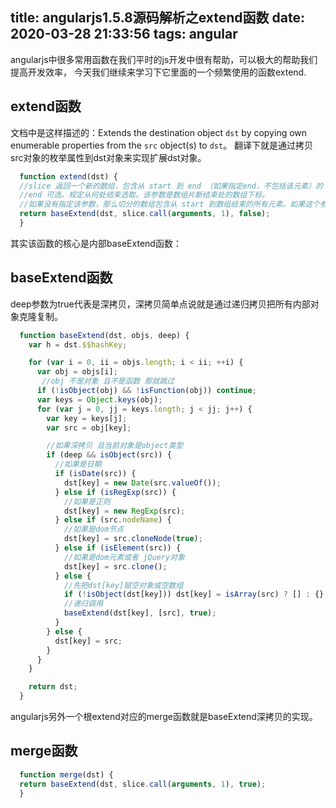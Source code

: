 title: angularjs1.5.8源码解析之extend函数
date: 2020-03-28 21:33:56
tags: angular
---

angularjs中很多常用函数在我们平时的js开发中很有帮助，可以极大的帮助我们提高开发效率，
今天我们继续来学习下它里面的一个频繁使用的函数extend.

## extend函数

文档中是这样描述的：Extends the destination object `dst` by copying own enumerable properties from the `src` object(s) to `dst`。
翻译下就是通过拷贝src对象的枚举属性到dst对象来实现扩展dst对象。
```js
  function extend(dst) {
  //slice 返回一个新的数组，包含从 start 到 end （如果指定end，不包括该元素）的 arrayObject 中的元素。
  //end 可选。规定从何处结束选取。该参数是数组片断结束处的数组下标。
  //如果没有指定该参数，那么切分的数组包含从 start 到数组结束的所有元素。如果这个参数是负数，那么它规定的是从数组尾部开始算起的元素。
  return baseExtend(dst, slice.call(arguments, 1), false);
  }
```
其实该函数的核心是内部baseExtend函数：

## baseExtend函数

deep参数为true代表是深拷贝，深拷贝简单点说就是通过递归拷贝把所有内部对象克隆复制。
```js
  function baseExtend(dst, objs, deep) {
    var h = dst.$$hashKey;

    for (var i = 0, ii = objs.length; i < ii; ++i) {
      var obj = objs[i];
       //obj 不是对象 且不是函数 那就跳过
      if (!isObject(obj) && !isFunction(obj)) continue;
      var keys = Object.keys(obj);
      for (var j = 0, jj = keys.length; j < jj; j++) {
        var key = keys[j];
        var src = obj[key];

        //如果深拷贝 且当前对象是object类型
        if (deep && isObject(src)) {
          //如果是日期
          if (isDate(src)) {
            dst[key] = new Date(src.valueOf());
          } else if (isRegExp(src)) {
            //如果是正则
            dst[key] = new RegExp(src);
          } else if (src.nodeName) {
            //如果是dom节点
            dst[key] = src.cloneNode(true);
          } else if (isElement(src)) {
            //如果是dom元素或者 jQuery对象
            dst[key] = src.clone();
          } else {
            //先把dst[key]赋空对象或空数组
            if (!isObject(dst[key])) dst[key] = isArray(src) ? [] : {};
            //递归调用
            baseExtend(dst[key], [src], true);
          }
        } else {
          dst[key] = src;
        }
      }
    }

    return dst;
  }
```

angularjs另外一个根extend对应的merge函数就是baseExtend深拷贝的实现。

## merge函数

```js
  function merge(dst) {
  return baseExtend(dst, slice.call(arguments, 1), true);
  }
```

